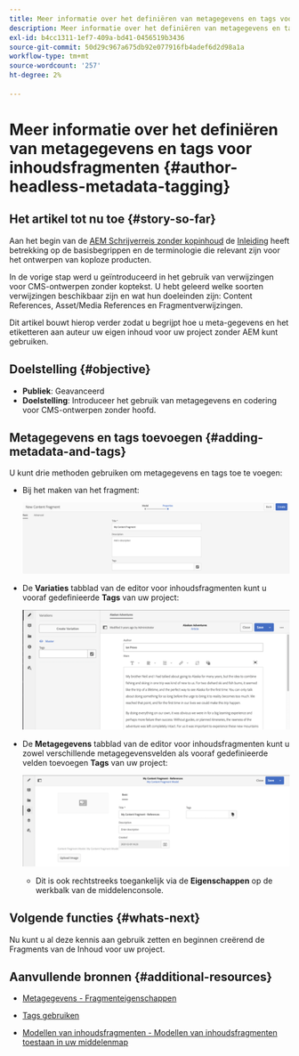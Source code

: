 ```yaml
---
title: Meer informatie over het definiëren van metagegevens en tags voor inhoudsfragmenten
description: Meer informatie over het definiëren van metagegevens en tags voor inhoudsfragmenten
exl-id: b4cc1311-1ef7-409a-bd41-0456519b3436
source-git-commit: 50d29c967a675db92e077916fb4adef6d2d98a1a
workflow-type: tm+mt
source-wordcount: '257'
ht-degree: 2%

---
```


# Meer informatie over het definiëren van metagegevens en tags voor inhoudsfragmenten {#author-headless-metadata-tagging}

## Het artikel tot nu toe {#story-so-far}

Aan het begin van de [AEM Schrijverreis zonder kopinhoud](overview.md) de [Inleiding](introduction.md) heeft betrekking op de basisbegrippen en de terminologie die relevant zijn voor het ontwerpen van koploze producten.

In de vorige stap werd u geïntroduceerd in het gebruik van verwijzingen voor CMS-ontwerpen zonder koptekst. U hebt geleerd welke soorten verwijzingen beschikbaar zijn en wat hun doeleinden zijn: Content References, Asset/Media References en Fragmentverwijzingen.

Dit artikel bouwt hierop verder zodat u begrijpt hoe u meta-gegevens en het etiketteren aan auteur uw eigen inhoud voor uw project zonder AEM kunt gebruiken.

## Doelstelling {#objective}

* **Publiek**: Geavanceerd
* **Doelstelling**: Introduceer het gebruik van metagegevens en codering voor CMS-ontwerpen zonder hoofd.

## Metagegevens en tags toevoegen {#adding-metadata-and-tags}

U kunt drie methoden gebruiken om metagegevens en tags toe te voegen:

* Bij het maken van het fragment:

  ![Inhoudsfragment maken - naam opgeven](/help/journey-headless/author/assets/headless-journey-author-content-fragment-03.png)

* De **Variaties** tabblad van de editor voor inhoudsfragmenten kunt u vooraf gedefinieerde **Tags** van uw project:

  ![Content Fragment Editor - Alaska Spirits](/help/journey-headless/author/assets/headless-journey-author-content-fragment-05.png)

* De **Metagegevens** tabblad van de editor voor inhoudsfragmenten kunt u zowel verschillende metagegevensvelden als vooraf gedefinieerde velden toevoegen **Tags** van uw project:

  ![Content Fragment Editor - Metadata](/help/journey-headless/author/assets/headless-journey-author-metadata-01.png)

   * Dit is ook rechtstreeks toegankelijk via de **Eigenschappen** op de werkbalk van de middelenconsole.

## Volgende functies {#whats-next}

Nu kunt u al deze kennis aan gebruik zetten en beginnen creërend de Fragments van de Inhoud voor uw project.

## Aanvullende bronnen {#additional-resources}

* [Metagegevens - Fragmenteigenschappen](/help/assets/content-fragments/content-fragments-metadata.md)

* [Tags gebruiken](/help/sites-authoring/tags.md)

* [Modellen van inhoudsfragmenten - Modellen van inhoudsfragmenten toestaan in uw middelenmap](/help/assets/content-fragments/content-fragments-models.md#allowing-content-fragment-models-assets-folder)
